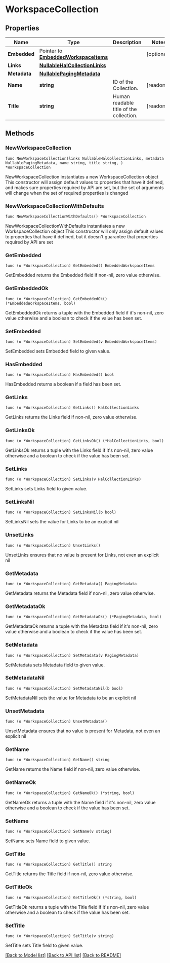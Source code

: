 <!--
Copyright (C) 2020-2024 Arm Limited or its affiliates and Contributors. All rights reserved.
SPDX-License-Identifier: Apache-2.0
-->
# WorkspaceCollection

## Properties

Name | Type | Description | Notes
------------ | ------------- | ------------- | -------------
**Embedded** | Pointer to [**EmbeddedWorkspaceItems**](EmbeddedWorkspaceItems.md) |  | [optional] 
**Links** | [**NullableHalCollectionLinks**](HalCollectionLinks.md) |  | 
**Metadata** | [**NullablePagingMetadata**](PagingMetadata.md) |  | 
**Name** | **string** | ID of the Collection. | [readonly] 
**Title** | **string** | Human readable title of the collection. | [readonly] 

## Methods

### NewWorkspaceCollection

`func NewWorkspaceCollection(links NullableHalCollectionLinks, metadata NullablePagingMetadata, name string, title string, ) *WorkspaceCollection`

NewWorkspaceCollection instantiates a new WorkspaceCollection object
This constructor will assign default values to properties that have it defined,
and makes sure properties required by API are set, but the set of arguments
will change when the set of required properties is changed

### NewWorkspaceCollectionWithDefaults

`func NewWorkspaceCollectionWithDefaults() *WorkspaceCollection`

NewWorkspaceCollectionWithDefaults instantiates a new WorkspaceCollection object
This constructor will only assign default values to properties that have it defined,
but it doesn't guarantee that properties required by API are set

### GetEmbedded

`func (o *WorkspaceCollection) GetEmbedded() EmbeddedWorkspaceItems`

GetEmbedded returns the Embedded field if non-nil, zero value otherwise.

### GetEmbeddedOk

`func (o *WorkspaceCollection) GetEmbeddedOk() (*EmbeddedWorkspaceItems, bool)`

GetEmbeddedOk returns a tuple with the Embedded field if it's non-nil, zero value otherwise
and a boolean to check if the value has been set.

### SetEmbedded

`func (o *WorkspaceCollection) SetEmbedded(v EmbeddedWorkspaceItems)`

SetEmbedded sets Embedded field to given value.

### HasEmbedded

`func (o *WorkspaceCollection) HasEmbedded() bool`

HasEmbedded returns a boolean if a field has been set.

### GetLinks

`func (o *WorkspaceCollection) GetLinks() HalCollectionLinks`

GetLinks returns the Links field if non-nil, zero value otherwise.

### GetLinksOk

`func (o *WorkspaceCollection) GetLinksOk() (*HalCollectionLinks, bool)`

GetLinksOk returns a tuple with the Links field if it's non-nil, zero value otherwise
and a boolean to check if the value has been set.

### SetLinks

`func (o *WorkspaceCollection) SetLinks(v HalCollectionLinks)`

SetLinks sets Links field to given value.


### SetLinksNil

`func (o *WorkspaceCollection) SetLinksNil(b bool)`

 SetLinksNil sets the value for Links to be an explicit nil

### UnsetLinks
`func (o *WorkspaceCollection) UnsetLinks()`

UnsetLinks ensures that no value is present for Links, not even an explicit nil
### GetMetadata

`func (o *WorkspaceCollection) GetMetadata() PagingMetadata`

GetMetadata returns the Metadata field if non-nil, zero value otherwise.

### GetMetadataOk

`func (o *WorkspaceCollection) GetMetadataOk() (*PagingMetadata, bool)`

GetMetadataOk returns a tuple with the Metadata field if it's non-nil, zero value otherwise
and a boolean to check if the value has been set.

### SetMetadata

`func (o *WorkspaceCollection) SetMetadata(v PagingMetadata)`

SetMetadata sets Metadata field to given value.


### SetMetadataNil

`func (o *WorkspaceCollection) SetMetadataNil(b bool)`

 SetMetadataNil sets the value for Metadata to be an explicit nil

### UnsetMetadata
`func (o *WorkspaceCollection) UnsetMetadata()`

UnsetMetadata ensures that no value is present for Metadata, not even an explicit nil
### GetName

`func (o *WorkspaceCollection) GetName() string`

GetName returns the Name field if non-nil, zero value otherwise.

### GetNameOk

`func (o *WorkspaceCollection) GetNameOk() (*string, bool)`

GetNameOk returns a tuple with the Name field if it's non-nil, zero value otherwise
and a boolean to check if the value has been set.

### SetName

`func (o *WorkspaceCollection) SetName(v string)`

SetName sets Name field to given value.


### GetTitle

`func (o *WorkspaceCollection) GetTitle() string`

GetTitle returns the Title field if non-nil, zero value otherwise.

### GetTitleOk

`func (o *WorkspaceCollection) GetTitleOk() (*string, bool)`

GetTitleOk returns a tuple with the Title field if it's non-nil, zero value otherwise
and a boolean to check if the value has been set.

### SetTitle

`func (o *WorkspaceCollection) SetTitle(v string)`

SetTitle sets Title field to given value.



[[Back to Model list]](../README.md#documentation-for-models) [[Back to API list]](../README.md#documentation-for-api-endpoints) [[Back to README]](../README.md)


